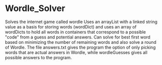 # Wordle_Solver
Solves the internet game called wordle
Uses an arrayList with a linked string value as a basis for storing words (wordDict) and uses an array of wordDicts to hold all words in containers that correspond to 
a possible "code" from a guess and potential answers. Can solve for best first word based on minimizing the number of remaining words and also solve a round of Wordle. The file answers.txt gives the program the option of only picking words that are actual answers in Wordle, while wordleGuesses gives all possible answers to the program.
